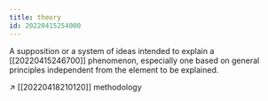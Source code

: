```yaml
---
title: theory
id: 20220415254000
---
```


A supposition or a system of ideas intended to explain a [[20220415246700]] phenomenon, especially one based on general principles independent from the element to be explained.

↗ [[20220418210120]] methodology
